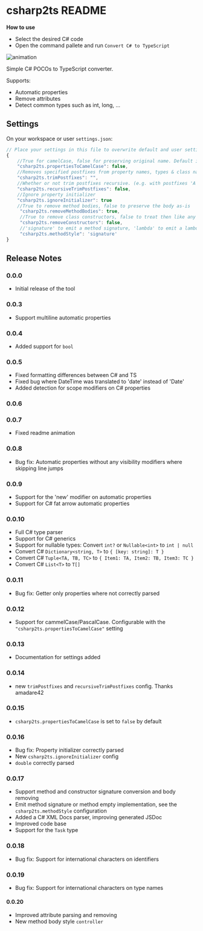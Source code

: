 # csharp2ts README

**How to use**
- Select the desired C# code
- Open the command pallete and run `Convert C# to TypeScript`

![animation](https://raw.githubusercontent.com/RafaelSalguero/CSharp2TS/master/images/animation.gif)

Simple C# POCOs to TypeScript converter.

Supports:
- Automatic properties
- Remove attributes
- Detect common types such as int, long, ... 

## Settings
On your workspace or user `settings.json`:

```js
// Place your settings in this file to overwrite default and user settings.
{
    //True for camelCase, false for preserving original name. Default is true
    "csharp2ts.propertiesToCamelCase": false,
    //Removes specified postfixes from property names, types & class names. Can be array OR string. Case-sensitive.
    "csharp2ts.trimPostfixes": "",
    //Whether or not trim postfixes recursive. (e.g. with postfixes 'A' & 'B' PersonAAB will become PersonAA when it's false & Person when it's true)
    "csharp2ts.recursiveTrimPostfixes": false,
    //Ignore property initializer    
    "csharp2ts.ignoreInitializer": true
    //True to remove method bodies, false to preserve the body as-is
     "csharp2ts.removeMethodBodies": true,
     //True to remove class constructors, false to treat then like any other method
     "csharp2ts.removeConstructors": false,
     //'signature' to emit a method signature, 'lambda' to emit a lambda function
     "csharp2ts.methodStyle": 'signature'
}
```

## Release Notes
### 0.0.0

- Initial release of the tool

### 0.0.3

- Support multiline automatic properties

### 0.0.4

- Added support for `bool`

### 0.0.5

- Fixed formatting differences between C# and TS
- Fixed bug where DateTime was translated to 'date' instead of 'Date'
- Added detection for scope modifiers on C# properties

### 0.0.6
### 0.0.7
- Fixed readme animation

### 0.0.8
- Bug fix: Automatic properties without any visibility modifiers where skipping line jumps

### 0.0.9
- Support for the 'new' modifier on automatic properties
- Support for C# fat arrow automatic properties

### 0.0.10
- Full C# type parser
- Support for C# generics
- Support for nullable types: Convert `int?` or `Nullable<int>` to `int | null`
- Convert C# `Dictionary<string, T>` to `{ [key: string]: T }`
- Convert C# `Tuple<TA, TB, TC>` to `{ Item1: TA, Item2: TB, Item3: TC }`
- Convert C# `List<T>` to `T[]`

### 0.0.11
- Bug fix: Getter only properties where not correctly parsed

### 0.0.12
- Support for cammelCase/PascalCase. Configurable with the `"csharp2ts.propertiesToCamelCase"` setting

### 0.0.13
- Documentation for settings added

### 0.0.14
- new `trimPostfixes` and `recursiveTrimPostfixes` config. Thanks amadare42

### 0.0.15
- `csharp2ts.propertiesToCamelCase` is set to `false` by default

### 0.0.16
- Bug fix: Property initializer correctly parsed
- New `csharp2ts.ignoreInitializer` config
- `double` correctly parsed

### 0.0.17
- Support method and constructor signature conversion and body removing
- Emit method signature or method empty implementation, see the `csharp2ts.methodStyle` configuration
- Added a C# XML Docs parser, improving generated JSDoc
- Improved code base
- Support for the `Task` type

### 0.0.18
- Bug fix: Support for international characters on identifiers

### 0.0.19
- Bug fix: Support for international characters on type names

#### 0.0.20
- Improved attribute parsing and removing
- New method body style `controller`